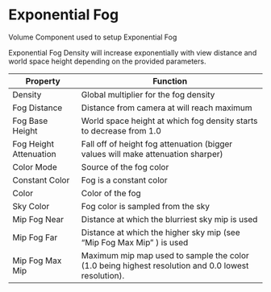 # Exponential Fog

Volume Component used to setup Exponential Fog

Exponential Fog Density will increase exponentially with view distance and world space height depending on the provided parameters.

| Property               | Function                                                     |
| ---------------------- | ------------------------------------------------------------ |
| Density                | Global multiplier for the fog density                        |
| Fog Distance           | Distance from camera at will reach maximum                   |
| Fog Base Height        | World space height at which fog density starts to decrease from 1.0 |
| Fog Height Attenuation | Fall off of height fog attenuation (bigger values will make attenuation sharper) |
| Color Mode             | Source of the fog color                                      |
| Constant Color         | Fog is a constant color                                      |
| Color                  | Color of the fog                                             |
| Sky Color              | Fog color is sampled from the sky                            |
| Mip Fog Near           | Distance at which the blurriest sky mip is used              |
| Mip Fog Far            | Distance at which the higher sky mip (see “Mip Fog Max Mip” ) is used |
| Mip Fog Max Mip        | Maximum mip map used to sample the color (1.0 being highest resolution and 0.0 lowest resolution). |
